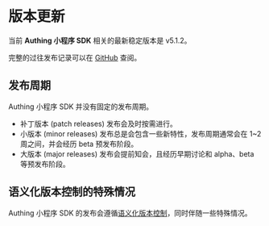 # 版本更新

当前 **Authing 小程序 SDK** 相关的最新稳定版本是 v5.1.2。

完整的过往发布记录可以在 [GitHub](https://github.com/Authing/authing-js-sdk/releases) 查阅。

## 发布周期

Authing 小程序 SDK 并没有固定的发布周期。

- 补丁版本 (patch releases) 发布会及时按需进行。
- 小版本 (minor releases) 发布总是会包含一些新特性，发布周期通常会在 1~2 周之间，并会经历 beta 预发布阶段。
- 大版本 (major releases) 发布会提前知会，且经历早期讨论和 alpha、beta 等预发布阶段。

## 语义化版本控制的特殊情况

Authing 小程序 SDK 的发布会遵循[语义化版本控制](https://semver.org/)，同时伴随一些特殊情况。
